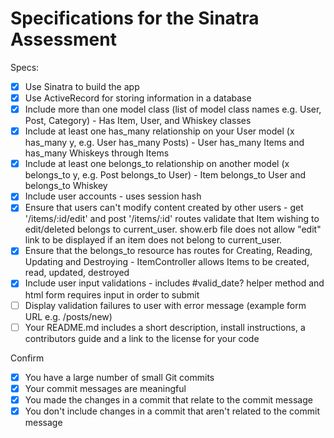 # Specifications for the Sinatra Assessment

Specs:
- [x] Use Sinatra to build the app
- [x] Use ActiveRecord for storing information in a database
- [x] Include more than one model class (list of model class names e.g. User, Post, Category) - Has Item, User, and Whiskey classes
- [x] Include at least one has_many relationship on your User model (x has_many y, e.g. User has_many Posts) - User has_many Items and has_many Whiskeys through Items
- [x] Include at least one belongs_to relationship on another model (x belongs_to y, e.g. Post belongs_to User) - Item belongs_to User and belongs_to Whiskey
- [x] Include user accounts - uses session hash
- [x] Ensure that users can't modify content created by other users - get '/items/:id/edit' and post '/items/:id' routes validate that Item wishing to edit/deleted belongs to current_user. show.erb file does not allow "edit" link to be displayed if an item does not belong to current_user.
- [x] Ensure that the belongs_to resource has routes for Creating, Reading, Updating and Destroying - ItemController allows Items to be created, read, updated, destroyed
- [x] Include user input validations - includes #valid_date? helper method and html form requires input in order to submit
- [ ] Display validation failures to user with error message (example form URL e.g. /posts/new)
- [ ] Your README.md includes a short description, install instructions, a contributors guide and a link to the license for your code

Confirm
- [x] You have a large number of small Git commits
- [x] Your commit messages are meaningful
- [x] You made the changes in a commit that relate to the commit message
- [x] You don't include changes in a commit that aren't related to the commit message